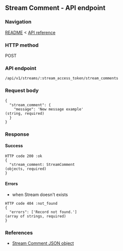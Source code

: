 ## Stream Comment - API endpoint

### Navigation
[README](../../../../README.md)
<
[API reference](../../../api_reference.md)

### HTTP method
POST

### API endpoint
`/api/v1/streams/:stream_access_token/stream_comments`

### Request body
```
{
  "stream_comment": {
    "message": 'New message example'                                            (string, required)
  }
}
```

### Response
#### Success
```
HTTP code 200 :ok
{
  "stream_comment: StreamComment                                                (objects, required)
}
```

#### Errors
- when Stream doesn't exists
```
HTTP code 404 :not_found
{
  "errors": ['Record not found.']                                               (array of strings, required)
}
```

### References
- [Stream Comment JSON object](../../../json_objects/stream_comment.md)
